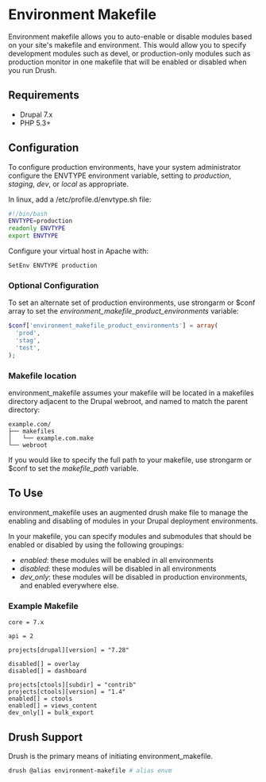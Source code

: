 # Environment Makefile

Environment makefile allows you to auto-enable or disable modules based on your site's makefile and environment. This would allow you to specify development modules such as devel, or production-only modules such as production monitor in one makefile that will be enabled or disabled when you run Drush.

## Requirements
- Drupal 7.x
- PHP 5.3+

## Configuration
To configure production environments, have your system administrator configure the ENVTYPE environment variable, setting to _production_, _staging_, _dev_, or _local_ as appropriate.

In linux, add a /etc/profile.d/envtype.sh file:
```bash
#!/bin/bash
ENVTYPE=production
readonly ENVTYPE
export ENVTYPE
```

Configure your virtual host in Apache with:
```
SetEnv ENVTYPE production
```

### Optional Configuration
To set an alternate set of production environments, use strongarm or $conf array to set the _environment_makefile_product_environments_ variable:

```php
$conf['environment_makefile_product_environments'] = array(
  'prod',
  'stag',
  'test',
);
```

### Makefile location
environment_makefile assumes your makefile will be located in a makefiles directory adjacent to the Drupal webroot, and named to match the parent directory:

```
example.com/
├── makefiles
│   └── example.com.make
└── webroot
```

If you would like to specify the full path to your makefile, use strongarm or $conf to set the _makefile_path_ variable.

## To Use

environment_makefile uses an augmented drush make file to manage the enabling and disabling of modules in your Drupal deployment environments.

In your makefile, you can specify modules and submodules that should be enabled or disabled by using the following groupings:

- *enabled*: these modules will be enabled in all environments
- *disabled*: these modules will be disabled in all environments
- *dev_only*: these modules will be disabled in production environments, and enabled everywhere else.

### Example Makefile

```
core = 7.x

api = 2

projects[drupal][version] = "7.28"

disabled[] = overlay
disabled[] = dashboard

projects[ctools][subdir] = "contrib"
projects[ctools][version] = "1.4"
enabled[] = ctools
enabled[] = views_content
dev_only[] = bulk_export
```

## Drush Support
Drush is the primary means of initiating environment_makefile.

```bash
drush @alias environment-makefile # alias envm
```
